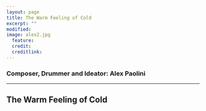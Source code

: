 ```yaml
---
layout: page
title: The Warm Feeling of Cold 
excerpt: ""
modified: 
image: alex2.jpg
  feature:
  credit: 
  creditlink: 
---
```

### Composer, Drummer and Ideator: Alex Paolini 

---

## The Warm Feeling of Cold 

